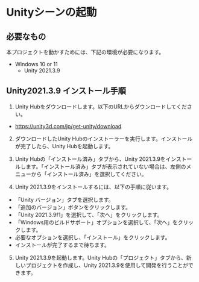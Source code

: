 # Unityシーンの起動

## 必要なもの
本プロジェクトを動かすためには、下記の環境が必要になります。
- Windows 10 or 11
  - Unity 2021.3.9

## Unity2021.3.9 インストール手順

1. Unity Hubをダウンロードします。以下のURLからダウンロードしてください。

- https://unity3d.com/jp/get-unity/download

2. ダウンロードしたUnity Hubのインストーラーを実行します。インストールが完了したら、Unity Hubを起動します。

3. Unity Hubの「インストール済み」タブから、Unity 2021.3.9をインストールします。「インストール済み」タブが表示されていない場合は、左側のメニューから「インストール済み」を選択してください。

4. Unity 2021.3.9をインストールするには、以下の手順に従います。

- 「Unity バージョン」タブを選択します。
- 「追加のバージョン」ボタンをクリックします。
- 「Unity 2021.3.9f1」を選択して、「次へ」をクリックします。
- 「Windows用のビルドサポート」オプションを選択して、「次へ」をクリックします。
- 必要なオプションを選択し、「インストール」をクリックします。
- インストールが完了するまで待ちます。

5. Unity 2021.3.9を起動します。Unity Hubの「プロジェクト」タブから、新しいプロジェクトを作成し、Unity 2021.3.9を使用して開発を行うことができます。